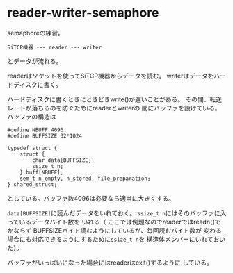 # reader-writer-semaphore

semaphoreの練習。

```
SiTCP機器 --- reader --- writer
```

とデータが流れる。

readerはソケットを使ってSiTCP機器からデータを読む。
writerはデータをハードディスクに書く。

ハードディスクに書くときにときどきwrite()が遅いことがある。
その間、転送レートが落ちるのを防ぐためにreaderとwriterの
間にバッファを設けている。バッファの構造は

```
#define NBUFF 4096
#define BUFFSIZE 32*1024

typedef struct {
    struct {
        char data[BUFFSIZE];
        ssize_t n;
    } buff[NBUFF];
    sem_t n_empty, n_stored, file_preparation;
} shared_struct;
```

としている。バッファ数4096は必要なら適当に大きくする。

``data[BUFFSIZE]``に読んだデータをいれておく。
``ssize_t n``にはそのバッファに入っているデータバイト数を
いれる（ ここでは例題なのでreaderではreadn()でかならず
BUFFSIZEバイト読むようにしているが、毎回読むバイト数が
変わる場合にも対応できるようにするために``ssize_t n``を
構造体メンバーにいれておいた）。

バッファがいっぱいになった場合にはreaderはexit()するように
している。
